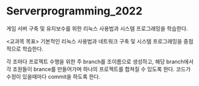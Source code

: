 # Serverprogramming_2022

게임 서버 구축 및 유지보수를 위한 리눅스 사용법과 시스템 프로그래밍을 학습한다.


<교과목 목표>
기본적인 리눅스 사용법과 네트워크 구축 및 시스템 프로그래밍을 중점적으로 학습한다.


<Github>
각 조마다 프로젝트 수행을 위한 주 branch를 조이름으로 생성하고, 해당 branch에서 각 조원들이 brance를 만들어가며 하나의 프로젝트를 합쳐질 수 있도록 한다. 
코드가 수정이 있을때마다 commit을 하도록 한다. 


